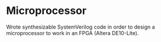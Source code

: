 # Microprocessor
Wrote synthesizable SystemVerilog code in order to design a microprocessor to work in an FPGA (Altera DE10-Lite).
